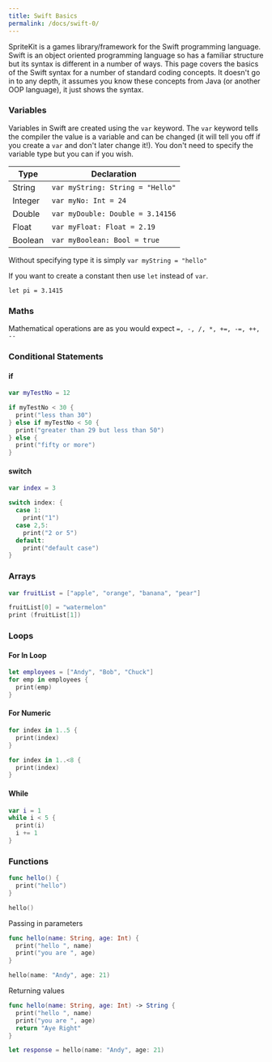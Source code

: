 ```yaml
---
title: Swift Basics
permalink: /docs/swift-0/
---
```


SpriteKit is a games library/framework for the Swift programming language. Swift is an object oriented programming language so has a familiar structure but its syntax is different in a number of ways. This page covers the basics of the Swift syntax for a number of standard coding concepts. It doesn't go in to any depth, it assumes you know these concepts from Java (or another OOP language), it just shows the syntax.

### Variables

Variables in Swift are created using the `var` keyword. The `var` keyword tells the compiler the value is a variable and can be changed (it will tell you off if you create a `var` and don't later change it!). You don't need to specify the variable type but you can if you wish.  

|Type|Declaration|
|---|---|
|String|`var myString: String = "Hello"`|
|Integer|`var myNo: Int = 24`|
|Double|`var myDouble: Double = 3.14156`|
|Float|`var myFloat: Float = 2.19`|
|Boolean|`var myBoolean: Bool = true`|

Without specifying type it is simply `var myString = "hello"`  

If you want to create a constant then use `let` instead of `var`.  

`let pi = 3.1415`  

### Maths

Mathematical operations are as you would expect `=, -, /, *, +=, -=, ++, --`  

### Conditional Statements

#### if

```swift
var myTestNo = 12

if myTestNo < 30 {
  print("less than 30")
} else if myTestNo < 50 {
  print("greater than 29 but less than 50")
} else {
  print("fifty or more")
}
```

#### switch

```swift
var index = 3

switch index: {
  case 1: 
    print("1")
  case 2,5:
    print("2 or 5")
  default:
    print("default case")
}
```

### Arrays

```swift
var fruitList = ["apple", "orange", "banana", "pear"]

fruitList[0] = "watermelon"
print (fruitList[1])
```

### Loops

#### For In Loop

```swift
let employees = ["Andy", "Bob", "Chuck"]
for emp in employees {
  print(emp)
}
```

#### For Numeric

```swift
for index in 1..5 {
  print(index)
}

for index in 1..<8 {
  print(index)
}
```

#### While

```swift
var i = 1
while i < 5 {
  print(i)
  i += 1
}
```

### Functions

```swift
func hello() {
  print("hello")
}

hello()
```

Passing in parameters

```swift
func hello(name: String, age: Int) {
  print("hello ", name)
  print("you are ", age)
}

hello(name: "Andy", age: 21)
```

Returning values

```swift
func hello(name: String, age: Int) -> String {
  print("hello ", name)
  print("you are ", age)
  return "Aye Right"
}

let response = hello(name: "Andy", age: 21)
```
